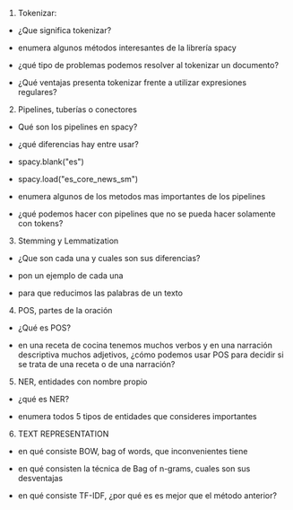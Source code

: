 1. Tokenizar:
- ¿Que significa tokenizar?

- enumera algunos métodos interesantes de la librería spacy

- ¿qué tipo de problemas podemos resolver al tokenizar un documento?

- ¿Qué ventajas presenta tokenizar frente a utilizar expresiones regulares?


2. Pipelines, tuberías o conectores
- Qué son los pipelines en spacy?

- ¿qué diferencias hay entre usar?

- spacy.blank("es")

- spacy.load("es_core_news_sm")

- enumera algunos de los metodos mas importantes de los pipelines

- ¿qué podemos hacer con pipelines que no se pueda hacer solamente con tokens?


3.  Stemming y Lemmatization
- ¿Que son cada una y cuales son sus diferencias?

- pon un ejemplo de cada una

- para que reducimos las palabras de un texto


4. POS, partes de la oración
- ¿Qué es POS?

- en una receta de cocina tenemos muchos verbos y en una narración descriptiva muchos adjetivos, ¿cómo podemos usar POS para decidir si se trata de una receta o de una narración?


5. NER, entidades con nombre propio
- ¿qué es NER?

- enumera todos 5 tipos de entidades que consideres importantes


6. TEXT REPRESENTATION
- en qué consiste BOW, bag of words, que inconvenientes tiene

- en qué consisten la técnica de Bag of n-grams, cuales son sus desventajas

- en qué consiste TF-IDF, ¿por qué es es mejor que el método anterior?
